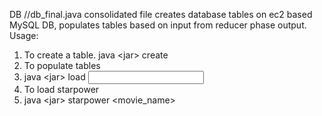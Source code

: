 DB
//db_final.java consolidated file
creates database tables on ec2 based MySQL DB, populates tables based on input from reducer phase output.
Usage:
1. To create a table.
java \<jar\> create
2. To populate tables
3. java \<jar\> load <input folder containing input files>
4. To load starpower
5. java \<jar\> starpower \<movie_name\>
